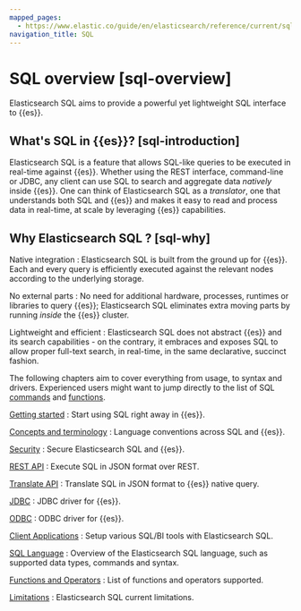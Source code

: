 ```yaml
---
mapped_pages:
  - https://www.elastic.co/guide/en/elasticsearch/reference/current/sql-spec.html
navigation_title: SQL
---
```


# SQL overview [sql-overview]

Elasticsearch SQL aims to provide a powerful yet lightweight SQL interface to {{es}}.

## What's SQL in {{es}}? [sql-introduction]

Elasticsearch SQL is a feature that allows SQL-like queries to be executed in real-time against {{es}}. Whether using the REST interface, command-line or JDBC, any client can use SQL to search and aggregate data *natively* inside {{es}}. One can think of Elasticsearch SQL as a *translator*, one that understands both SQL and {{es}} and makes it easy to read and process data in real-time, at scale by leveraging {{es}} capabilities.

## Why Elasticsearch SQL ? [sql-why]

Native integration
:   Elasticsearch SQL is built from the ground up for {{es}}. Each and every query is efficiently executed against the relevant nodes according to the underlying storage.

No external parts
:   No need for additional hardware, processes, runtimes or libraries to query {{es}}; Elasticsearch SQL eliminates extra moving parts by running *inside* the {{es}} cluster.

Lightweight and efficient
:   Elasticsearch SQL does not abstract {{es}} and its search capabilities - on the contrary, it embraces and exposes SQL to allow proper full-text search, in real-time, in the same declarative, succinct fashion.

The following chapters aim to cover everything from usage, to syntax and drivers. Experienced users might want to jump directly to the list of SQL [commands](elasticsearch://reference/query-languages/sql/sql-commands.md) and [functions](elasticsearch://reference/query-languages/sql/sql-functions.md).

[Getting started](sql/sql-getting-started.md)
:   Start using SQL right away in {{es}}.

[Concepts and terminology](sql/sql-concepts.md)
:   Language conventions across SQL and {{es}}.

[Security](sql/sql-security.md)
:   Secure Elasticsearch SQL and {{es}}.

[REST API](sql/sql-rest.md)
:   Execute SQL in JSON format over REST.

[Translate API](sql/sql-translate.md)
:   Translate SQL in JSON format to {{es}} native query.

[JDBC](sql/sql-jdbc.md)
:   JDBC driver for {{es}}.

[ODBC](sql/sql-odbc.md)
:   ODBC driver for {{es}}.

[Client Applications](sql/sql-client-apps.md)
:   Setup various SQL/BI tools with Elasticsearch SQL.

[SQL Language](sql/sql-spec.md)
:   Overview of the Elasticsearch SQL language, such as supported data types, commands and syntax.

[Functions and Operators](sql/sql-functions.md)
:   List of functions and operators supported.

[Limitations](sql/sql-limitations.md)
:   Elasticsearch SQL current limitations.

